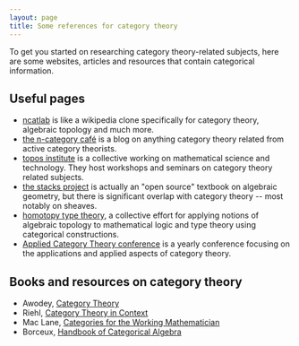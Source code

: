 ```yaml
---
layout: page
title: Some references for category theory
---
```


To get you started on researching category theory-related subjects, here are some websites, articles and resources that contain categorical information.

## Useful pages
* [ncatlab](https://ncatlab.org/nlab/show/HomePage) is like a wikipedia clone specifically for category theory, algebraic topology and much more.
* [the n-category café](https://golem.ph.utexas.edu/category/) is a blog on anything category theory related from active category theorists.
* [topos institute](https://topos.site/) is a collective working on mathematical science and technology. They host workshops and seminars on category theory related subjects.
* [the stacks project](https://stacks.math.columbia.edu/) is actually an "open source" textbook on algebraic geometry, but there is significant overlap with category theory -- most notably on sheaves.
* [homotopy type theory](https://homotopytypetheory.org/book/), a collective effort for applying notions of algebraic topology to mathematical logic and type theory using categorical constructions.
* [Applied Category Theory conference](https://msp.cis.strath.ac.uk/act2022/) is a yearly conference focusing on the applications and applied aspects of category theory.

## Books and resources on category theory
* Awodey, [Category Theory](https://www.amazon.com/Category-Theory-Oxford-Logic-Guides/dp/0199237182)
* Riehl, [Category Theory in Context](https://emilyriehl.github.io/files/context.pdf)
* Mac Lane, [Categories for the Working Mathematician](https://link.springer.com/book/10.1007/978-1-4757-4721-8)
* Borceux, [Handbook of Categorical Algebra](https://www.cambridge.org/core/books/handbook-of-categorical-algebra/A0B8285BBA900AFE85EED8C971E0DE14)
